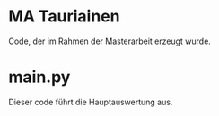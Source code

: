 # MA Tauriainen
Code, der im Rahmen der Masterarbeit erzeugt wurde.

# main.py
Dieser code führt die Hauptauswertung aus.
